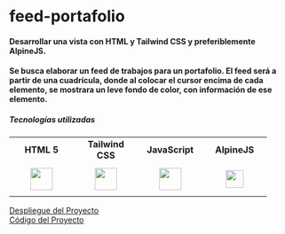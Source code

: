 # feed-portafolio

#### Desarrollar una vista con HTML y Tailwind CSS y preferiblemente AlpineJS.

#### Se busca elaborar un feed de trabajos para un portafolio. El feed será a partir de una cuadrícula, donde al colocar el cursor encima de cada elemento, se mostrara un leve fondo de color, con información de ese elemento.

##### Tecnologías utilizadas
<table>
  <tr align="center">
    <td width="100px"><strong>HTML 5</strong></td>
    <td width="100px"><strong>Tailwind CSS</strong></td>
    <td width="100px"><strong>JavaScript</strong></td>
    <td width="100px"><strong>AlpineJS</strong></td>
  </tr>
  <tr align="center" height="60px">
    <td><img height="40px" src="https://cdn.worldvectorlogo.com/logos/html-1.svg"></td>
    <td><img height="40px" src="https://cdn.worldvectorlogo.com/logos/tailwind-css-2.svg"></td>
    <td><img height="40px" src="https://cdn.worldvectorlogo.com/logos/logo-javascript.svg"></td>
    <td><img height="32px" src="https://cdn.worldvectorlogo.com/logos/alpinejs-2.svg"></td>
  </tr>
</table>

<a href="https://feed-portafolio.vercel.app/" target="_blank">Despliegue del Proyecto</a><br/>
<a href="https://github.com/OmarVenturaP/feed-portafolio" target="_blank">Código del Proyecto</a>
